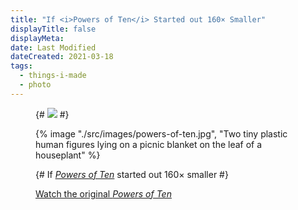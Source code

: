 ```yaml
---
title: "If <i>Powers of Ten</i> Started out 160× Smaller"
displayTitle: false
displayMeta:
date: Last Modified
dateCreated: 2021-03-18
tags:
  - things-i-made
  - photo
---
```

<figure>

{# ![](images/powers-of-ten.jpg) #}

{% image "./src/images/powers-of-ten.jpg", "Two tiny plastic human figures lying on a picnic blanket on the leaf of a houseplant" %}

<figcaption>

{# If [*Powers of Ten*](https://vimeo.com/220494102) started out 160× smaller #}

[Watch the original *Powers of Ten*](https://vimeo.com/220494102)

</figcaption>

</figure>

